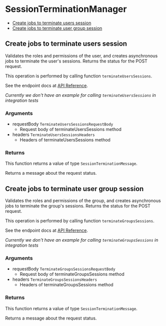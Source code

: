 # SessionTerminationManager


- [Create jobs to terminate users session](#create-jobs-to-terminate-users-session)
- [Create jobs to terminate user group session](#create-jobs-to-terminate-user-group-session)

## Create jobs to terminate users session

Validates the roles and permissions of the user,
and creates asynchronous jobs
to terminate the user's sessions.
Returns the status for the POST request.

This operation is performed by calling function `terminateUsersSessions`.

See the endpoint docs at
[API Reference](https://developer.box.com/reference/post-users-terminate-sessions/).

*Currently we don't have an example for calling `terminateUsersSessions` in integration tests*

### Arguments

- requestBody `TerminateUsersSessionsRequestBody`
  - Request body of terminateUsersSessions method
- headers `TerminateUsersSessionsHeaders`
  - Headers of terminateUsersSessions method


### Returns

This function returns a value of type `SessionTerminationMessage`.

Returns a message about the request status.


## Create jobs to terminate user group session

Validates the roles and permissions of the group,
and creates asynchronous jobs
to terminate the group's sessions.
Returns the status for the POST request.

This operation is performed by calling function `terminateGroupsSessions`.

See the endpoint docs at
[API Reference](https://developer.box.com/reference/post-groups-terminate-sessions/).

*Currently we don't have an example for calling `terminateGroupsSessions` in integration tests*

### Arguments

- requestBody `TerminateGroupsSessionsRequestBody`
  - Request body of terminateGroupsSessions method
- headers `TerminateGroupsSessionsHeaders`
  - Headers of terminateGroupsSessions method


### Returns

This function returns a value of type `SessionTerminationMessage`.

Returns a message about the request status.


